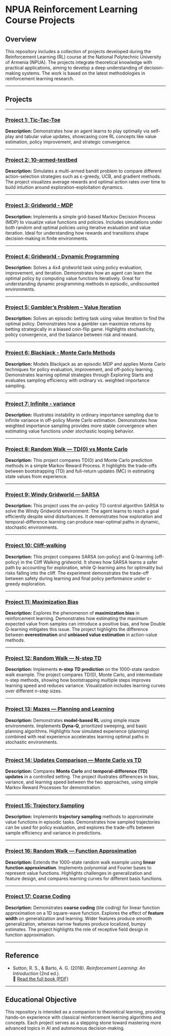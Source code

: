 # NPUA Reinforcement Learning Course Projects

## Overview  
This repository includes a collection of projects developed during the Reinforcement Learning (RL) course at the National Polytechnic University of Armenia (NPUA). The projects integrate theoretical knowledge with practical applications, aiming to develop a deep understanding of decision-making systems. The work is based on the latest methodologies in reinforcement learning research.

---

## Projects

---

### [Project 1: Tic-Tac-Toe](https://github.com/sonamansuryan/Reinforcement-Learningg/tree/main/tic-tac-toe)

**Description:** Demonstrates how an agent learns to play optimally via self-play and tabular value updates, showcasing core RL concepts like value estimation, policy improvement, and strategic convergence.

---

### [Project 2: 10-armed-testbed](https://github.com/ZhasminHovhannisyan/Reinforcement-Learning/tree/main/ten-armed-testbed)
**Description:** Simulates a multi-armed bandit problem to compare different action-selection strategies such as ε-greedy, UCB, and gradient methods. The project visualizes average rewards and optimal action rates over time to build intuition around exploration-exploitation dynamics.

---

### [Project 3: Gridworld - MDP](https://github.com/sonamansuryan/Reinforcement-Learningg/tree/main/gridworld-mdp)
**Description:** Implements a simple grid-based Markov Decision Process (MDP) to visualize value functions and policies. Includes simulations under both random and optimal policies using iterative evaluation and value iteration. Ideal for understanding how rewards and transitions shape decision-making in finite environments.

---

### [Project 4: Gridworld - Dynamic Programming](https://github.com/sonamansuryan/Reinforcement-Learningg/tree/main/gridworld-dpp)
**Description:** Solves a 4x4 gridworld task using policy evaluation, improvement, and iteration. Demonstrates how an agent can learn the optimal policy by computing value functions iteratively. Great for understanding dynamic programming methods in episodic, undiscounted environments.

---

### [Project 5: Gambler’s Problem – Value Iteration](https://github.com/sonamansuryan/Reinforcement-Learningg/tree/main/gambler-problem)

**Description:** Solves an episodic betting task using value iteration to find the optimal policy. Demonstrates how a gambler can maximize returns by betting strategically in a biased coin-flip game. Highlights stochasticity, policy convergence, and the balance between risk and reward.

---

### [Project 6: Blackjack - Monte Carlo Methods](https://github.com/sonamansuryan/Reinforcement-Learningg/tree/main/blackjack)

**Description:** Models Blackjack as an episodic MDP and applies Monte Carlo techniques for policy evaluation, improvement, and off-policy learning. Demonstrates learning optimal strategies through Exploring Starts and evaluates sampling efficiency with ordinary vs. weighted importance sampling.

---

### [Project 7: Infinite - variance](https://github.com/sonamansuryan/Reinforcement-Learningg/tree/main/infinite-variance)

**Description:**  Illustrates instability in ordinary importance sampling due to infinite variance in off-policy Monte Carlo estimation. Demonstrates how weighted importance sampling provides more stable convergence when estimating value functions under stochastic looping behavior.

---

### [Project 8: Random Walk — TD(0) vs Monte Carlo](https://github.com/sonamansuryan/Reinforcement-Learningg/tree/main/random-walk)

**Description:** This project compares TD(0) and Monte Carlo prediction methods in a simple Markov Reward Process. It highlights the trade-offs between bootstrapping (TD) and full-return updates (MC) in estimating state values from experience.

---

### [Project 9: Windy Gridworld — SARSA](https://github.com/sonamansuryan/Reinforcement-Learningg/tree/main/windy-gridworld)

**Description:** This project uses the on-policy TD control algorithm SARSA to solve the Windy Gridworld environment. The agent learns to reach a goal efficiently despite wind disturbances. It demonstrates how exploration and temporal-difference learning can produce near-optimal paths in dynamic, stochastic environments.

---

### [Project 10: Cliff-walking](https://github.com/sonamansuryan/Reinforcement-Learningg/tree/main/cliff-walking)

**Description:** This project compares SARSA (on-policy) and Q-learning (off-policy) in the Cliff Walking gridworld. It shows how SARSA learns a safer path by accounting for exploration, while Q-learning aims for optimality but risks falling into the cliff. The experiment demonstrates the trade-off between safety during learning and final policy performance under ε-greedy exploration.  

---

### [Project 11: Maximization Bias](https://github.com/sonamansuryan/Reinforcement-Learningg/tree/main/maximization-bias)

**Description:**
Explores the phenomenon of **maximization bias** in reinforcement learning. Demonstrates how estimating the maximum expected value from samples can introduce a positive bias, and how Double Q-learning mitigates this issue. The project highlights the difference between **overestimation** and **unbiased value estimation** in action-value methods.

---

### [Project 12: Random Walk — N-step TD](https://github.com/sonamansuryan/Reinforcement-Learningg/tree/main/random-walk-ntd)

**Description:**
Implements **n-step TD prediction** on the 1000-state random walk example. The project compares TD(0), Monte Carlo, and intermediate n-step methods, showing how bootstrapping multiple steps improves learning speed and reduces variance. Visualization includes learning curves over different n-step sizes.

---

### [Project 13: Mazes — Planning and Learning](https://github.com/sonamansuryan/Reinforcement-Learningg/tree/main/mazes)

**Description:**
Demonstrates **model-based RL** using simple maze environments. Implements **Dyna-Q**, prioritized sweeping, and basic planning algorithms. Highlights how simulated experience (planning) combined with real experience accelerates learning optimal paths in stochastic environments.

---

### [Project 14: Updates Comparison — Monte Carlo vs TD](https://github.com/sonamansuryan/Reinforcement-Learningg/tree/main/updates-comparison)

**Description:**
Compares **Monte Carlo** and **temporal-difference (TD) updates** in a controlled setting. The project illustrates differences in bias, variance, and learning speed between the two approaches, using simple Markov Reward Processes for demonstration.

---

### [Project 15: Trajectory Sampling](https://github.com/sonamansuryan/Reinforcement-Learningg/tree/main/trajectory-sampling)

**Description:**
Implements **trajectory sampling** methods to approximate value functions in episodic tasks. Demonstrates how sampled trajectories can be used for policy evaluation, and explores the trade-offs between sample efficiency and variance in predictions.

---

### [Project 16: Random Walk — Function Approximation](https://github.com/sonamansuryan/Reinforcement-Learningg/tree/main/random-walk-fa)

**Description:**
Extends the 1000-state random walk example using **linear function approximation**. Implements polynomial and Fourier bases to represent value functions. Highlights challenges in generalization and feature design, and compares learning curves for different basis functions.

---

### [Project 17: Coarse Coding](https://github.com/sonamansuryan/Reinforcement-Learningg/tree/main/coarse-coding)

**Description:**
Demonstrates **coarse coding** (tile coding) for linear function approximation on a 1D square-wave function. Explores the effect of **feature width** on generalization and learning. Wider features produce smooth generalization, whereas narrow features produce localized, bumpy estimates. The project highlights the role of receptive field design in function approximation.

---

##  Reference

* Sutton, R. S., & Barto, A. G. (2018). *Reinforcement Learning: An Introduction* (2nd ed.).  
  🔗 [Read the full book (PDF)](http://incompleteideas.net/book/RLbook2020.pdf)

---

##  Educational Objective

This repository is intended as a companion to theoretical learning, providing hands-on experience with classical reinforcement learning algorithms and concepts. Each project serves as a stepping stone toward mastering more advanced topics in AI and autonomous decision-making.




